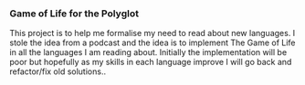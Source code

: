 ### Game of Life for the Polyglot

This project is to help me formalise my need to read about new languages. I stole the idea from a podcast and the idea is to implement The Game of Life in all the languages I am reading about. Initially the implementation will be poor but hopefully as my skills in each language improve I will go back and refactor/fix old solutions..
